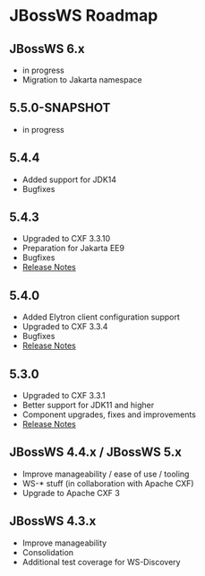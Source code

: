  # JBossWS Roadmap
 
JBossWS 6.x
------------
* in progress
* Migration to Jakarta namespace
 
5.5.0-SNAPSHOT
--------------
* in progress

5.4.4
-----
* Added support for JDK14
* Bugfixes
   
5.4.3
-----
* Upgraded to CXF 3.3.10 
* Preparation for Jakarta EE9
* Bugfixes
* [Release Notes](https://issues.redhat.com/secure/ReleaseNote.jspa?projectId=12310050&version=12347396)
  
5.4.0
-----
* Added Elytron client configuration support
* Upgraded to CXF 3.3.4 
* Bugfixes
* [Release Notes](https://issues.redhat.com/secure/ReleaseNote.jspa?version=12341950&projectId=12310050)
  
5.3.0
-----
* Upgraded to CXF 3.3.1
* Better support for JDK11 and higher
* Component upgrades, fixes and improvements
* [Release Notes](https://download.jboss.org/jbossws/ReleaseNotes-jbossws-cxf-5.3.0.Final.txt)
   
JBossWS 4.4.x / JBossWS 5.x
---------------------------
* Improve manageability / ease of use / tooling
* WS-* stuff (in collaboration with Apache CXF)
* Upgrade to Apache CXF 3
 
 JBossWS 4.3.x
 -------------
* Improve manageability
* Consolidation
* Additional test coverage for WS-Discovery